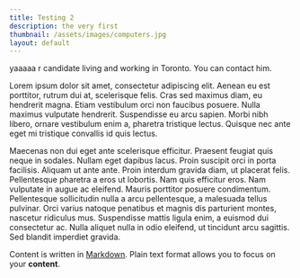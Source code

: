 ```yaml
---
title: Testing 2
description: the very first
thumbnail: /assets/images/computers.jpg
layout: default
---
```




yaaaaa r candidate living and working in Toronto. You can contact him.

Lorem ipsum dolor sit amet, consectetur adipiscing elit. Aenean eu est porttitor, rutrum dui at, scelerisque felis. Cras sed maximus diam, eu hendrerit magna. Etiam vestibulum orci non faucibus posuere. Nulla maximus vulputate hendrerit. Suspendisse eu arcu sapien. Morbi nibh libero, ornare vestibulum enim a, pharetra tristique lectus. Quisque nec ante eget mi tristique convallis id quis lectus.

Maecenas non dui eget ante scelerisque efficitur. Praesent feugiat quis neque in sodales. Nullam eget dapibus lacus. Proin suscipit orci in porta facilisis. Aliquam ut ante ante. Proin interdum gravida diam, ut placerat felis. Pellentesque pharetra a eros ut lobortis. Nam quis efficitur eros. Nam vulputate in augue ac eleifend. Mauris porttitor posuere condimentum. Pellentesque sollicitudin nulla a arcu pellentesque, a malesuada tellus pulvinar. Orci varius natoque penatibus et magnis dis parturient montes, nascetur ridiculus mus. Suspendisse mattis ligula enim, a euismod dui consectetur ac. Nulla aliquet nulla in odio eleifend, ut tincidunt arcu sagittis. Sed blandit imperdiet gravida.




Content is written in [Markdown](https://learnxinyminutes.com/docs/markdown/). Plain text format allows you to focus on your **content**.

<!--
You can use HTML elements in Markdown, such as the comment element, and they won't be affected by a markdown parser. However, if you create an HTML element in your markdown file, you cannot use markdown syntax within that element's contents.
-->
